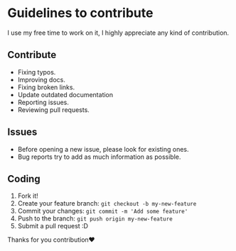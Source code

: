 # Guidelines to contribute

I use my free time to work on it, I highly appreciate any kind of contribution.

## Contribute

- Fixing typos.
- Improving docs.
- Fixing broken links.
- Update outdated documentation
- Reporting issues.
- Reviewing pull requests.

## Issues

- Before opening a new issue, please look for existing ones.
- Bug reports try to add as much information as possible.

## Coding

1. Fork it!
1. Create your feature branch: `git checkout -b my-new-feature`
1. Commit your changes: `git commit -m 'Add some feature'`
1. Push to the branch: `git push origin my-new-feature`
1. Submit a pull request :D

Thanks for you contribution❤️
